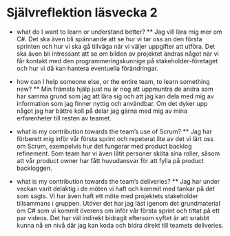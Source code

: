 # Självreflektion läsvecka 2

* what do I want to learn or understand better?
** Jag vill lära mig mer om C#. Det ska även bli spännande att se hur vi tar oss 
an den första sprinten och hur vi ska gå tillväga när vi väljer uppgifter att utföra.
Det ska även bli intressant att se om bilden av projektet ändras något när vi får 
kontakt med den programmeringskunnige på stakeholder-företaget och hur vi då kan hantera
eventuella förändringar.

* how can I help someone else, or the entire team, to learn something new?
** Min främsta hjälp just nu är nog att uppmuntra de andra som har samma grund som jag att
lära sig och att jag kan dela med mig av information som jag finner nyttig och användbar.
Om det dyker upp något jag har bättre koll på delar jag gärna med mig av mina erfarenheter 
till resten av teamet.

* what is my contribution towards the team’s use of Scrum?
** Jag har förberett mig inför vår första sprint och repeterat lite av det vi lärt oss om Scrum, 
exempelvis hur det fungerar med product backlog refinement. Som team har vi även låtit 
personer sköta sina roller, såsom att vår product owner har fått huvudansvar för att 
fylla på product backloggen. 

* what is my contribution towards the team’s deliveries?
** Jag har under veckan varit delaktig i de möten vi haft och kommit med tankar på det som 
sagts. Vi har även haft ett möte med projektets stakeholder tillsammans i gruppen. Utöver
det har jag läst igenom det grundmaterial om C# som vi kommit överens om inför vår första 
sprint och tittat på ett par videos. Det har väl indirekt bidragit eftersom syftet är att
snabbt kunna nå en nivå där jag kan koda och bidra direkt till teamets deliveries.
